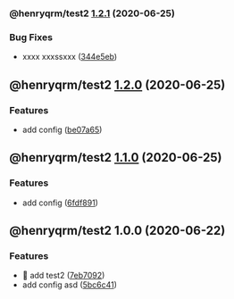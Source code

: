 ### @henryqrm/test2 [1.2.1](https://github.com/ditto-land/test/compare/@henryqrm/test2@1.2.0...@henryqrm/test2@1.2.1) (2020-06-25)


### Bug Fixes

* xxxx xxxssxxx ([344e5eb](https://github.com/ditto-land/test/commit/344e5ebde687254393afa8701f2088d669bed17e))

## @henryqrm/test2 [1.2.0](https://github.com/ditto-land/test/compare/@henryqrm/test2@1.1.0...@henryqrm/test2@1.2.0) (2020-06-25)


### Features

* add config ([be07a65](https://github.com/ditto-land/test/commit/be07a6514feed696e43ee1b02126f7dfbabee04d))

## @henryqrm/test2 [1.1.0](https://github.com/ditto-land/test/compare/@henryqrm/test2@1.0.0...@henryqrm/test2@1.1.0) (2020-06-25)


### Features

* add config ([6fdf891](https://github.com/ditto-land/test/commit/6fdf89162ed01da87eb918de259edbdad393a574))

## @henryqrm/test2 1.0.0 (2020-06-22)


### Features

* 🎸 add test2 ([7eb7092](https://github.com/ditto-land/test/commit/7eb70929fa0d37da998013085682ce21e3243340))
* add config asd ([5bc6c41](https://github.com/ditto-land/test/commit/5bc6c41eaa7a84a46c9ad56f38b07d235194b2ee))
